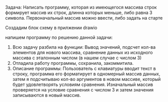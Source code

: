 Задача:  Написать программу, которая из имеющегося массива строк формирует массив их строк, длинна которых меньше, 
либо равна 3 символа. Первоначальный массив можно ввести, либо задать на старте

Создадим блок схему в прилжении drawio

напишем программу по решению данной задачи:
1. Всю задачу разбила на функции: Вывод значений, подсчет кол-ва элементов для нового массива, сравнение данных из исходного массива с эталонным числом (в нашем случае с числом 3)
2. Отладила работу программы, сохранила, закоммитила.
3. Описание программы: Пользователь с клавиатуры вводит текст в строку, программа его форматирует в одномерный массив данных, затем я подсчитываю кол-во аргументов в новом массиве, который будет удовлетворять условиям сравнения. Изначальный массив проверяется на условие сравнения с числом 3 и затем значения записываются в новый массив. 
